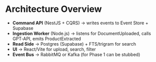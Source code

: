 # Architecture Overview

- **Command API** (NestJS + CQRS) → writes events to Event Store + Supabase  
- **Ingestion Worker** (Node.js) → listens for DocumentUploaded, calls GPT‑API, emits ProductExtracted  
- **Read Side** → Postgres (Supabase) + FTS/trigram for search  
- **UI** → React/Vite for upload, search, filter  
- **Event Bus** → RabbitMQ or Kafka (for Phase 1 can be stubbed)
